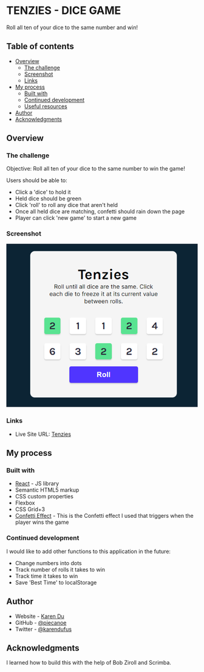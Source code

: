 # TENZIES - DICE GAME

Roll all ten of your dice to the same number and win!

## Table of contents

- [Overview](#overview)
  - [The challenge](#the-challenge)
  - [Screenshot](#screenshot)
  - [Links](#links)
- [My process](#my-process)
  - [Built with](#built-with)
  - [Continued development](#continued-development)
  - [Useful resources](#useful-resources)
- [Author](#author)
- [Acknowledgments](#acknowledgments)

## Overview

### The challenge

Objective: Roll all ten of your dice to the same number to win the game!

Users should be able to:

- Click a 'dice' to hold it
- Held dice should be green
- Click 'roll' to roll any dice that aren't held
- Once all held dice are matching, confetti should rain down the page
- Player can click 'new game' to start a new game

### Screenshot

![](./screenshots/tenzies_screenshot.png)


### Links

- Live Site URL: [Tenzies](https://tenzies-online.netlify.app)

## My process

### Built with

- [React](https://reactjs.org/) - JS library
- Semantic HTML5 markup
- CSS custom properties
- Flexbox
- CSS Grid+3
- [Confetti Effect](https://github.com/alampros/react-confetti?tab=readme-ov-file#readme) - This is the Confetti effect I used that triggers when the player wins the game

### Continued development

I would like to add other functions to this application in the future:
- Change numbers into dots
- Track number of rolls it takes to win
- Track time it takes to win
- Save 'Best Time' to localStorage

## Author

- Website - [Karen Du](https://karendu.netlify.app)
- GitHub - [@piecanoe](https://github.com/piecanoe)
- Twitter - [@karendufus](https://www.twitter.com/karendufus)

## Acknowledgments

I learned how to build this with the help of Bob Ziroll and Scrimba.
